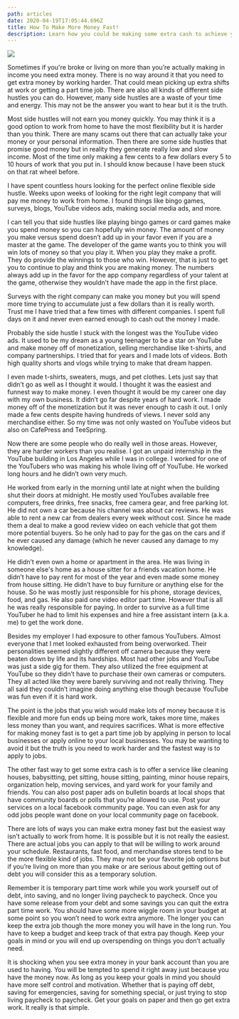 ```yaml
---
path: articles
date: 2020-04-19T17:05:44.696Z
title: How To Make More Money Fast!
description: Learn how you could be making some extra cash to achieve your goals.
---
```

<!--StartFragment-->

![](assets/free-to-use-sounds-koucx7fh50u-unsplash-2.jpg)

Sometimes if you're broke or living on more than you’re actually making in income you need extra money. There is no way around it that you need to get extra money by working harder. That could mean picking up extra shifts at work or getting a part time job. There are also all kinds of different side hustles you can do. However, many side hustles are a waste of your time and energy. This may not be the answer you want to hear but it is the truth.

Most side hustles will not earn you money quickly. You may think it is a good option to work from home to have the most flexibility but it is harder than you think. There are many scams out there that can actually take your money or your personal information. Then there are some side hustles that promise good money but in reality they generate really low and slow income. Most of the time only making a few cents to a few dollars every 5 to 10 hours of work that you put in. I should know because I have been stuck on that rat wheel before.

I have spent countless hours looking for the perfect online flexible side hustle. Weeks upon weeks of looking for the right legit company that will pay me money to work from home. I found things like bingo games, surveys, blogs, YouTube videos ads, making social media ads, and more.

I can tell you that side hustles like playing bingo games or card games make you spend money so you can hopefully win money. The amount of money you make versus spend doesn’t add up in your favor even if you are a master at the game. The developer of the game wants you to think you will win lots of money so that you play it. When you play they make a profit. They do provide the winnings to those who win. However, that is just to get you to continue to play and think you are making money. The numbers always add up in the favor for the app company regardless of your talent at the game, otherwise they wouldn’t have made the app in the first place.

Surveys with the right company can make you money but you will spend more time trying to accumulate just a few dollars than it is really worth. Trust me I have tried that a few times with different companies. I spent full days on it and never even earned enough to cash out the money I made.

Probably the side hustle I stuck with the longest was the YouTube video ads. It used to be my dream as a young teenager to be a star on YouTube and make money off of monetization, selling merchandise like t-shirts, and company partnerships. I tried that for years and I made lots of videos. Both high quality shorts and vlogs while trying to make that dream happen.

I even made t-shirts, sweaters, mugs, and pet clothes. Lets just say that didn’t go as well as I thought it would. I thought it was the easiest and funnest way to make money. I even thought it would be my career one day with my own business. It didn’t go far despite years of hard work. I made money off of the monetization but it was never enough to cash it out. I only made a few cents despite having hundreds of views. I never sold any merchandise either. So my time was not only wasted on YouTube videos but also on CafePress and TeeSpring.

Now there are some people who do really well in those areas. However, they are harder workers than you realise. I got an unpaid internship in the YouTube building in Los Angeles while I was in college. I worked for one of the YouTubers who was making his whole living off of YouTube. He worked long hours and he didn’t own very much.

He worked from early in the morning until late at night when the building shut their doors at midnight. He mostly used YouTubes available free computers, free drinks, free snacks, free camera gear, and free parking lot. He did not own a car because his channel was about car reviews. He was able to rent a new car from dealers every week without cost. Since he made them a deal to make a good review video on each vehicle that got them more potential buyers. So he only had to pay for the gas on the cars and if he ever caused any damage (which he never caused any damage to my knowledge).

He didn’t even own a home or apartment in the area. He was living in someone else's home as a house sitter for a friends vacation home. He didn’t have to pay rent for most of the year and even made some money from house sitting. He didn’t have to buy furniture or anything else for the house. So he was mostly just responsible for his phone, storage devices, food, and gas. He also paid one video editor part time. However that is all he was really responsible for paying. In order to survive as a full time YouTuber he had to limit his expenses and hire a free assistant intern (a.k.a. me) to get the work done.

Besides my employer I had exposure to other famous YouTubers. Almost everyone that I met looked exhausted from being overworked. Their personalities seemed slightly different off camera because they were beaten down by life and its hardships. Most had other jobs and YouTube was just a side gig for them. They also utilized the free equipment at YouTube so they didn’t have to purchase their own cameras or computers. They all acted like they were barely surviving and not really thriving. They all said they couldn’t imagine doing anything else though because YouTube was fun even if it is hard work.

The point is the jobs that you wish would make lots of money because it is flexible and more fun ends up being more work, takes more time, makes less money than you want, and requires sacrifices. What is more effective for making money fast is to get a part time job by applying in person to local businesses or apply online to your local businesses. You may be wanting to avoid it but the truth is you need to work harder and the fastest way is to apply to jobs.

The other fast way to get some extra cash is to offer a service like cleaning houses, babysitting, pet sitting, house sitting, painting, minor house repairs, organization help, moving services, and yard work for your family and friends. You can also post paper ads on bulletin boards at local shops that have community boards or polls that you’re allowed to use. Post your services on a local facebook community page. You can even ask for any odd jobs people want done on your local community page on facebook.

There are lots of ways you can make extra money fast but the easiest way isn’t actually to work from home. It is possible but it is not really the easiest. There are actual jobs you can apply to that will be willing to work around your schedule. Restaurants, fast food, and merchandise stores tend to be the more flexible kind of jobs. They may not be your favorite job options but if you’re living on more than you make or are serious about getting out of debt you will consider this as a temporary solution.

Remember it is temporary part time work while you work yourself out of debt, into saving, and no longer living paycheck to paycheck. Once you have some release from your debt and some savings you can quit the extra part time work. You should have some more wiggle room in your budget at some point so you won’t need to work extra anymore. The longer you can keep the extra job though the more money you will have in the long run. You have to keep a budget and keep track of that extra pay though. Keep your goals in mind or you will end up overspending on things you don’t actually need.

It is shocking when you see extra money in your bank account than you are used to having. You will be tempted to spend it right away just because you have the money now. As long as you keep your goals in mind you should have more self control and motivation. Whether that is paying off debt, saving for emergencies, saving for something special, or just trying to stop living paycheck to paycheck. Get your goals on paper and then go get extra work. It really is that simple.

<!--EndFragment-->